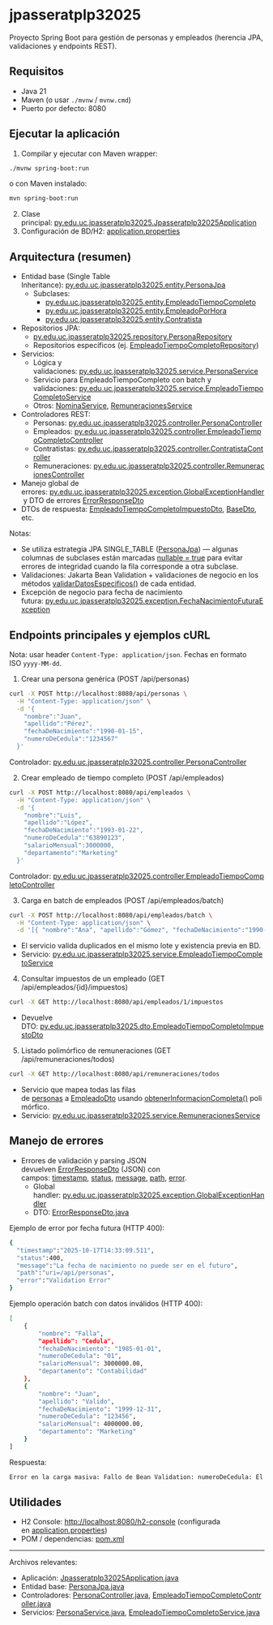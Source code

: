 # jpasseratplp32025

Proyecto Spring Boot para gestión de personas y empleados (herencia JPA, validaciones y endpoints REST).

## Requisitos

- Java 21
- Maven (o usar `./mvnw` / `mvnw.cmd`)
- Puerto por defecto: 8080

## Ejecutar la aplicación

1. Compilar y ejecutar con Maven wrapper:

```bash
./mvnw spring-boot:run
```

o con Maven instalado:

```bash
mvn spring-boot:run
```


2. Clase principal: [py.edu.uc.jpasseratplp32025.Jpasseratplp32025Application](vscode-file://vscode-app/c:/Users/espin/AppData/Local/Programs/Microsoft%20VS%20Code/resources/app/out/vs/code/electron-browser/workbench/workbench.html)   
3. Configuración de BD/H2: [application.properties](vscode-file://vscode-app/c:/Users/espin/AppData/Local/Programs/Microsoft%20VS%20Code/resources/app/out/vs/code/electron-browser/workbench/workbench.html)

## Arquitectura (resumen)

- Entidad base (Single Table Inheritance): [py.edu.uc.jpasseratplp32025.entity.PersonaJpa](vscode-file://vscode-app/c:/Users/espin/AppData/Local/Programs/Microsoft%20VS%20Code/resources/app/out/vs/code/electron-browser/workbench/workbench.html)
    - Subclases:
        - [py.edu.uc.jpasseratplp32025.entity.EmpleadoTiempoCompleto](vscode-file://vscode-app/c:/Users/espin/AppData/Local/Programs/Microsoft%20VS%20Code/resources/app/out/vs/code/electron-browser/workbench/workbench.html)
        - [py.edu.uc.jpasseratplp32025.entity.EmpleadoPorHora](vscode-file://vscode-app/c:/Users/espin/AppData/Local/Programs/Microsoft%20VS%20Code/resources/app/out/vs/code/electron-browser/workbench/workbench.html)
        - [py.edu.uc.jpasseratplp32025.entity.Contratista](vscode-file://vscode-app/c:/Users/espin/AppData/Local/Programs/Microsoft%20VS%20Code/resources/app/out/vs/code/electron-browser/workbench/workbench.html)
- Repositorios JPA:
    - [py.edu.uc.jpasseratplp32025.repository.PersonaRepository](vscode-file://vscode-app/c:/Users/espin/AppData/Local/Programs/Microsoft%20VS%20Code/resources/app/out/vs/code/electron-browser/workbench/workbench.html)
    - Repositorios específicos (ej. [EmpleadoTiempoCompletoRepository](vscode-file://vscode-app/c:/Users/espin/AppData/Local/Programs/Microsoft%20VS%20Code/resources/app/out/vs/code/electron-browser/workbench/workbench.html))
- Servicios:
    - Lógica y validaciones: [py.edu.uc.jpasseratplp32025.service.PersonaService](vscode-file://vscode-app/c:/Users/espin/AppData/Local/Programs/Microsoft%20VS%20Code/resources/app/out/vs/code/electron-browser/workbench/workbench.html)
    - Servicio para EmpleadoTiempoCompleto con batch y validaciones: [py.edu.uc.jpasseratplp32025.service.EmpleadoTiempoCompletoService](vscode-file://vscode-app/c:/Users/espin/AppData/Local/Programs/Microsoft%20VS%20Code/resources/app/out/vs/code/electron-browser/workbench/workbench.html)
    - Otros: [NominaService](vscode-file://vscode-app/c:/Users/espin/AppData/Local/Programs/Microsoft%20VS%20Code/resources/app/out/vs/code/electron-browser/workbench/workbench.html), [RemuneracionesService](vscode-file://vscode-app/c:/Users/espin/AppData/Local/Programs/Microsoft%20VS%20Code/resources/app/out/vs/code/electron-browser/workbench/workbench.html)
- Controladores REST:
    - Personas: [py.edu.uc.jpasseratplp32025.controller.PersonaController](vscode-file://vscode-app/c:/Users/espin/AppData/Local/Programs/Microsoft%20VS%20Code/resources/app/out/vs/code/electron-browser/workbench/workbench.html)
    - Empleados: [py.edu.uc.jpasseratplp32025.controller.EmpleadoTiempoCompletoController](vscode-file://vscode-app/c:/Users/espin/AppData/Local/Programs/Microsoft%20VS%20Code/resources/app/out/vs/code/electron-browser/workbench/workbench.html)
    - Contratistas: [py.edu.uc.jpasseratplp32025.controller.ContratistaController](vscode-file://vscode-app/c:/Users/espin/AppData/Local/Programs/Microsoft%20VS%20Code/resources/app/out/vs/code/electron-browser/workbench/workbench.html)
    - Remuneraciones: [py.edu.uc.jpasseratplp32025.controller.RemuneracionesController](vscode-file://vscode-app/c:/Users/espin/AppData/Local/Programs/Microsoft%20VS%20Code/resources/app/out/vs/code/electron-browser/workbench/workbench.html)
- Manejo global de errores: [py.edu.uc.jpasseratplp32025.exception.GlobalExceptionHandler](vscode-file://vscode-app/c:/Users/espin/AppData/Local/Programs/Microsoft%20VS%20Code/resources/app/out/vs/code/electron-browser/workbench/workbench.html) y DTO de errores [ErrorResponseDto](vscode-file://vscode-app/c:/Users/espin/AppData/Local/Programs/Microsoft%20VS%20Code/resources/app/out/vs/code/electron-browser/workbench/workbench.html)
- DTOs de respuesta: [EmpleadoTiempoCompletoImpuestoDto](vscode-file://vscode-app/c:/Users/espin/AppData/Local/Programs/Microsoft%20VS%20Code/resources/app/out/vs/code/electron-browser/workbench/workbench.html), [BaseDto](vscode-file://vscode-app/c:/Users/espin/AppData/Local/Programs/Microsoft%20VS%20Code/resources/app/out/vs/code/electron-browser/workbench/workbench.html), etc.

Notas:

- Se utiliza estrategia JPA SINGLE_TABLE ([PersonaJpa](vscode-file://vscode-app/c:/Users/espin/AppData/Local/Programs/Microsoft%20VS%20Code/resources/app/out/vs/code/electron-browser/workbench/workbench.html)) — algunas columnas de subclases están marcadas [nullable = true](vscode-file://vscode-app/c:/Users/espin/AppData/Local/Programs/Microsoft%20VS%20Code/resources/app/out/vs/code/electron-browser/workbench/workbench.html) para evitar errores de integridad cuando la fila corresponde a otra subclase.
- Validaciones: Jakarta Bean Validation + validaciones de negocio en los métodos [validarDatosEspecificos()](vscode-file://vscode-app/c:/Users/espin/AppData/Local/Programs/Microsoft%20VS%20Code/resources/app/out/vs/code/electron-browser/workbench/workbench.html) de cada entidad.
- Excepción de negocio para fecha de nacimiento futura: [py.edu.uc.jpasseratplp32025.exception.FechaNacimientoFuturaException](vscode-file://vscode-app/c:/Users/espin/AppData/Local/Programs/Microsoft%20VS%20Code/resources/app/out/vs/code/electron-browser/workbench/workbench.html)

## Endpoints principales y ejemplos cURL

Nota: usar header `Content-Type: application/json`. Fechas en formato ISO `yyyy-MM-dd`.

1. Crear una persona genérica (POST /api/personas)

```bash
curl -X POST http://localhost:8080/api/personas \
  -H "Content-Type: application/json" \
  -d '{
    "nombre":"Juan",
    "apellido":"Pérez",
    "fechaDeNacimiento":"1990-01-15",
    "numeroDeCedula":"1234567"
  }'
```

Controlador: [py.edu.uc.jpasseratplp32025.controller.PersonaController](vscode-file://vscode-app/c:/Users/espin/AppData/Local/Programs/Microsoft%20VS%20Code/resources/app/out/vs/code/electron-browser/workbench/workbench.html)

2. Crear empleado de tiempo completo (POST /api/empleados)

```bash
curl -X POST http://localhost:8080/api/empleados \
  -H "Content-Type: application/json" \
  -d '{
    "nombre":"Luis",
    "apellido":"López",
    "fechaDeNacimiento":"1993-01-22",
    "numeroDeCedula":"63890123",
    "salarioMensual":3000000,
    "departamento":"Marketing"
  }'
```

Controlador: [py.edu.uc.jpasseratplp32025.controller.EmpleadoTiempoCompletoController](vscode-file://vscode-app/c:/Users/espin/AppData/Local/Programs/Microsoft%20VS%20Code/resources/app/out/vs/code/electron-browser/workbench/workbench.html)

3. Carga en batch de empleados (POST /api/empleados/batch)

```bash
curl -X POST http://localhost:8080/api/empleados/batch \
  -H "Content-Type: application/json" \
  -d '[{ "nombre":"Ana", "apellido":"Gómez", "fechaDeNacimiento":"1990-05-15", "numeroDeCedula":"1111111", "salarioMensual":3000000, "departamento":"Ventas" }, { "nombre":"Carlos", "apellido":"Ramírez", "fechaDeNacimiento":"1985-10-20", "numeroDeCedula":"2222222", "salarioMensual":4500000, "departamento":"IT" }]'
```

- El servicio valida duplicados en el mismo lote y existencia previa en BD.
- Servicio: [py.edu.uc.jpasseratplp32025.service.EmpleadoTiempoCompletoService](vscode-file://vscode-app/c:/Users/espin/AppData/Local/Programs/Microsoft%20VS%20Code/resources/app/out/vs/code/electron-browser/workbench/workbench.html)

4. Consultar impuestos de un empleado (GET /api/empleados/{id}/impuestos)

```bash
curl -X GET http://localhost:8080/api/empleados/1/impuestos
```

- Devuelve DTO: [py.edu.uc.jpasseratplp32025.dto.EmpleadoTiempoCompletoImpuestoDto](vscode-file://vscode-app/c:/Users/espin/AppData/Local/Programs/Microsoft%20VS%20Code/resources/app/out/vs/code/electron-browser/workbench/workbench.html)

5. Listado polimórfico de remuneraciones (GET /api/remuneraciones/todos)

```bash
curl -X GET http://localhost:8080/api/remuneraciones/todos
```

- Servicio que mapea todas las filas de [personas](vscode-file://vscode-app/c:/Users/espin/AppData/Local/Programs/Microsoft%20VS%20Code/resources/app/out/vs/code/electron-browser/workbench/workbench.html) a [EmpleadoDto](vscode-file://vscode-app/c:/Users/espin/AppData/Local/Programs/Microsoft%20VS%20Code/resources/app/out/vs/code/electron-browser/workbench/workbench.html) usando [obtenerInformacionCompleta()](vscode-file://vscode-app/c:/Users/espin/AppData/Local/Programs/Microsoft%20VS%20Code/resources/app/out/vs/code/electron-browser/workbench/workbench.html) polimórfico.
- Servicio: [py.edu.uc.jpasseratplp32025.service.RemuneracionesService](vscode-file://vscode-app/c:/Users/espin/AppData/Local/Programs/Microsoft%20VS%20Code/resources/app/out/vs/code/electron-browser/workbench/workbench.html)

## Manejo de errores

- Errores de validación y parsing JSON devuelven [ErrorResponseDto](vscode-file://vscode-app/c:/Users/espin/AppData/Local/Programs/Microsoft%20VS%20Code/resources/app/out/vs/code/electron-browser/workbench/workbench.html) (JSON) con campos: [timestamp](vscode-file://vscode-app/c:/Users/espin/AppData/Local/Programs/Microsoft%20VS%20Code/resources/app/out/vs/code/electron-browser/workbench/workbench.html), [status](vscode-file://vscode-app/c:/Users/espin/AppData/Local/Programs/Microsoft%20VS%20Code/resources/app/out/vs/code/electron-browser/workbench/workbench.html), [message](vscode-file://vscode-app/c:/Users/espin/AppData/Local/Programs/Microsoft%20VS%20Code/resources/app/out/vs/code/electron-browser/workbench/workbench.html), [path](vscode-file://vscode-app/c:/Users/espin/AppData/Local/Programs/Microsoft%20VS%20Code/resources/app/out/vs/code/electron-browser/workbench/workbench.html), [error](vscode-file://vscode-app/c:/Users/espin/AppData/Local/Programs/Microsoft%20VS%20Code/resources/app/out/vs/code/electron-browser/workbench/workbench.html).
    - Global handler: [py.edu.uc.jpasseratplp32025.exception.GlobalExceptionHandler](vscode-file://vscode-app/c:/Users/espin/AppData/Local/Programs/Microsoft%20VS%20Code/resources/app/out/vs/code/electron-browser/workbench/workbench.html)
    - DTO: [ErrorResponseDto.java](vscode-file://vscode-app/c:/Users/espin/AppData/Local/Programs/Microsoft%20VS%20Code/resources/app/out/vs/code/electron-browser/workbench/workbench.html)

Ejemplo de error por fecha futura (HTTP 400):

```bash
{
  "timestamp":"2025-10-17T14:33:09.511",
  "status":400,
  "message":"La fecha de nacimiento no puede ser en el futuro",
  "path":"uri=/api/personas",
  "error":"Validation Error"
}
```

Ejemplo operación batch con datos inválidos (HTTP 400):
```bash
[
	{
		"nombre": "Falla",
		"apellido": "Cedula",
		"fechaDeNacimiento": "1985-01-01",
		"numeroDeCedula": "01",
		"salarioMensual": 3000000.00,
		"departamento": "Contabilidad"
	},
	{
		"nombre": "Juan",
		"apellido": "Valido",
		"fechaDeNacimiento": "1999-12-31",
		"numeroDeCedula": "123456",
		"salarioMensual": 4000000.00,
		"departamento": "Marketing"
	}
]
```
Respuesta:
```bash
Error en la carga masiva: Fallo de Bean Validation: numeroDeCedula: El número de cédula debe ser un valor numérico positivo (mayor a 0) de entre 1 y 20 dígitos.
```

## Utilidades

- H2 Console: [http://localhost:8080/h2-console](vscode-file://vscode-app/c:/Users/espin/AppData/Local/Programs/Microsoft%20VS%20Code/resources/app/out/vs/code/electron-browser/workbench/workbench.html) (configurada en [application.properties](vscode-file://vscode-app/c:/Users/espin/AppData/Local/Programs/Microsoft%20VS%20Code/resources/app/out/vs/code/electron-browser/workbench/workbench.html))
- POM / dependencias: [pom.xml](vscode-file://vscode-app/c:/Users/espin/AppData/Local/Programs/Microsoft%20VS%20Code/resources/app/out/vs/code/electron-browser/workbench/workbench.html)

---

Archivos relevantes:

- Aplicación: [Jpasseratplp32025Application.java](vscode-file://vscode-app/c:/Users/espin/AppData/Local/Programs/Microsoft%20VS%20Code/resources/app/out/vs/code/electron-browser/workbench/workbench.html)
- Entidad base: [PersonaJpa.java](vscode-file://vscode-app/c:/Users/espin/AppData/Local/Programs/Microsoft%20VS%20Code/resources/app/out/vs/code/electron-browser/workbench/workbench.html)
- Controladores: [PersonaController.java](vscode-file://vscode-app/c:/Users/espin/AppData/Local/Programs/Microsoft%20VS%20Code/resources/app/out/vs/code/electron-browser/workbench/workbench.html), [EmpleadoTiempoCompletoController.java](vscode-file://vscode-app/c:/Users/espin/AppData/Local/Programs/Microsoft%20VS%20Code/resources/app/out/vs/code/electron-browser/workbench/workbench.html)
- Servicios: [PersonaService.java](vscode-file://vscode-app/c:/Users/espin/AppData/Local/Programs/Microsoft%20VS%20Code/resources/app/out/vs/code/electron-browser/workbench/workbench.html), [EmpleadoTiempoCompletoService.java](vscode-file://vscode-app/c:/Users/espin/AppData/Local/Programs/Microsoft%20VS%20Code/resources/app/out/vs/code/electron-browser/workbench/workbench.html)
